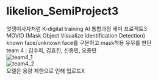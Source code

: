 # likelion_SemiProject3
멋쟁이사자처럼 K-digital training AI 통합과정 세미 프로젝트3
<br>MOVID (Mask Object Visualize Identification Detection)
<br>known face/unknown face를 구분하고 mask착용 유무를 판단
<br> team 4 : 김수희, 김효진, 신종민, 오종민
<br>![team4_1](https://user-images.githubusercontent.com/72117814/106421063-5e52e280-649f-11eb-912b-02388a6d3ac7.PNG)
<br>![team4_2](https://user-images.githubusercontent.com/72117814/106421067-601ca600-649f-11eb-84e1-3e84437caaf5.PNG)
<br>모델은 용량 제한으로 인해 업로드X
